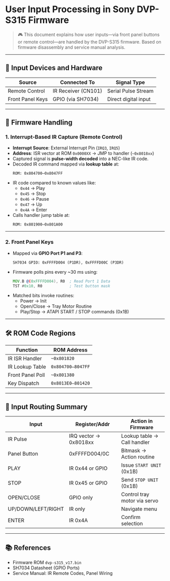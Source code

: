 # User Input Processing in Sony DVP-S315 Firmware

> 🎮 This document explains how user inputs—via front panel buttons or remote control—are handled by the DVP-S315 firmware. Based on firmware disassembly and service manual analysis.

---

## 🧠 Input Devices and Hardware

| Source          | Connected To        | Signal Type    |
|------------------|----------------------|----------------|
| Remote Control   | IR Receiver (CN101)  | Serial Pulse Stream |
| Front Panel Keys | GPIO (via SH7034)    | Direct digital input |

---

## 🧩 Firmware Handling

### 1. Interrupt-Based IR Capture (Remote Control)

- **Interrupt Source**: External Interrupt Pin (`IRQ3`, `IRQ5`)
- **Address**: ISR vector at ROM `0x0000XX` → JMP to handler (`~0x8018xx`)
- Captured signal is **pulse-width decoded** into a NEC-like IR code.
- Decoded IR command mapped via **lookup table** at:
  ```
  ROM: 0x804700–0x8047FF
  ```
- IR code compared to known values like:
  - `0x44` → Play
  - `0x45` → Stop
  - `0x46` → Pause
  - `0x47` → Up
  - `0x4A` → Enter
- Calls handler jump table at:
  ```
  ROM: 0x801900–0x801A00
  ```

---

### 2. Front Panel Keys

- Mapped via **GPIO Port P1 and P3**:
  ```
  SH7034 GPIO: 0xFFFFD004 (P1DR), 0xFFFFD00C (P3DR)
  ```
- Firmware polls pins every ~30 ms using:
  ```asm
  MOV.B @(0xFFFFD004), R0  ; Read Port 1 Data
  TST #0x10, R0            ; Test button mask
  ```
- Matched bits invoke routines:
  - Power → Init
  - Open/Close → Tray Motor Routine
  - Play/Stop → ATAPI START / STOP commands (0x1B)

---

## 🛠️ ROM Code Regions

| Function         | ROM Address       |
| ---------------- | ----------------- |
| IR ISR Handler   | `~0x801820`       |
| IR Lookup Table  | `0x804700–8047FF` |
| Front Panel Poll | `~0x801380`       |
| Key Dispatch     | `0x8013E0–801420` |

---

## 📌 Input Routing Summary

| Input              | Register/Addr         | Action in Firmware           |
| ------------------ | --------------------- | ---------------------------- |
| IR Pulse           | IRQ vector → 0x8018xx | Lookup table → Call handler  |
| Panel Button       | 0xFFFFD004/0C         | Bitmask → Action routine     |
| PLAY               | IR 0x44 or GPIO       | Issue `START UNIT` (0x1B)    |
| STOP               | IR 0x45 or GPIO       | Send `STOP UNIT` (0x1B)      |
| OPEN/CLOSE         | GPIO only             | Control tray motor via servo |
| UP/DOWN/LEFT/RIGHT | IR only               | Navigate menu                |
| ENTER              | IR 0x4A               | Confirm selection            |

---

## 📚 References

- Firmware ROM `dvp-s315_v17.bin`
- SH7034 Datasheet (GPIO Ports)
- Service Manual: IR Remote Codes, Panel Wiring
